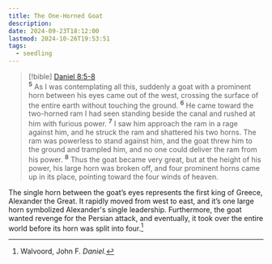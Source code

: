 ```yaml
---
title: The One-Horned Goat
description: 
date: 2024-09-23T18:12:00
lastmod: 2024-10-26T19:53:51
tags:
  - seedling
---
```

>[!bible] [Daniel 8:5-](../../../40-49%20Sources/44%20Bible/44.27%20Daniel/Daniel%208.md#5)[8](../../../40-49%20Sources/44%20Bible/44.27%20Daniel/Daniel%208.md#8)  
<sup><b>5</b></sup> As I was contemplating all this, suddenly a goat with a prominent horn between his eyes came out of the west, crossing the surface of the entire earth without touching the ground. <sup><b>6</b></sup> He came toward the two-horned ram I had seen standing beside the canal and rushed at him with furious power. <sup><b>7</b></sup> I saw him approach the ram in a rage against him, and he struck the ram and shattered his two horns. The ram was powerless to stand against him, and the goat threw him to the ground and trampled him, and no one could deliver the ram from his power. <sup><b>8</b></sup> Thus the goat became very great, but at the height of his power, his large horn was broken off, and four prominent horns came up in its place, pointing toward the four winds of heaven. [](../../../40-49%20Sources/44%20Bible/44.27%20Daniel/Daniel%208.md#6)[](../../../40-49%20Sources/44%20Bible/44.27%20Daniel/Daniel%208.md#7)  
  
The single horn between the goat’s eyes represents the first king of Greece, Alexander the Great. It rapidly moved from west to east, and it’s one large horn symbolized Alexander's single leadership. Furthermore, the goat wanted revenge for the Persian attack, and eventually, it took over the entire world before its horn was split into four.[^1]  
  
[^1]: Walvoord, John F. *Daniel.*